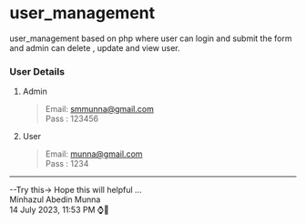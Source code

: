# user_management
user_management based on php where user can login and submit the form and admin can delete , update and view user.
### User Details
1. Admin
   >Email: smmunna@gmail.com  <br>
   >Pass : 123456  <br>
2. User
   >Email: munna@gmail.com  <br>
   >Pass : 1234  <br>

<hr>
--Try this-> Hope this will helpful ... <br>
Minhazul Abedin Munna  <br>
14 July 2023, 11:53 PM ⌚🎇
